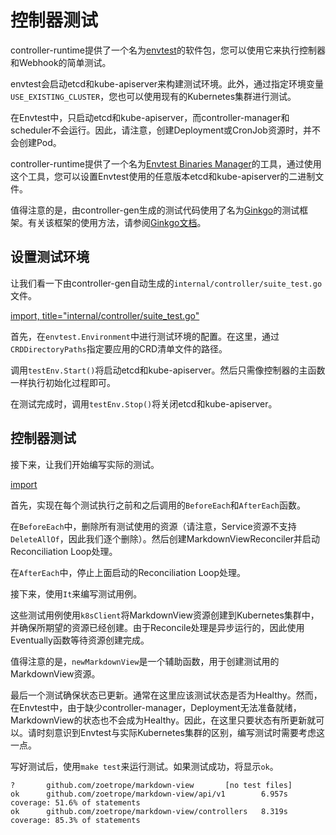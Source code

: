
# 控制器测试

controller-runtime提供了一个名为[envtest](https://pkg.go.dev/sigs.k8s.io/controller-runtime/pkg/envtest?tab=doc)的软件包，您可以使用它来执行控制器和Webhook的简单测试。

envtest会启动etcd和kube-apiserver来构建测试环境。此外，通过指定环境变量`USE_EXISTING_CLUSTER`，您也可以使用现有的Kubernetes集群进行测试。

在Envtest中，只启动etcd和kube-apiserver，而controller-manager和scheduler不会运行。因此，请注意，创建Deployment或CronJob资源时，并不会创建Pod。

controller-runtime提供了一个名为[Envtest Binaries Manager](https://github.com/kubernetes-sigs/controller-runtime/tree/master/tools/setup-envtest)的工具，通过使用这个工具，您可以设置Envtest使用的任意版本etcd和kube-apiserver的二进制文件。

值得注意的是，由controller-gen生成的测试代码使用了名为[Ginkgo](https://github.com/onsi/ginkgo)的测试框架。有关该框架的使用方法，请参阅[Ginkgo文档](https://onsi.github.io/ginkgo/)。

## 设置测试环境

让我们看一下由controller-gen自动生成的`internal/controller/suite_test.go`文件。

[import, title="internal/controller/suite_test.go"](../../codes/40_reconcile/internal/controller/suite_test.go)

首先，在`envtest.Environment`中进行测试环境的配置。在这里，通过`CRDDirectoryPaths`指定要应用的CRD清单文件的路径。

调用`testEnv.Start()`将启动etcd和kube-apiserver。然后只需像控制器的主函数一样执行初始化过程即可。

在测试完成时，调用`testEnv.Stop()`将关闭etcd和kube-apiserver。

## 控制器测试

接下来，让我们开始编写实际的测试。

[import](../../codes/40_reconcile/internal/controller/markdownview_controller_test.go)

首先，实现在每个测试执行之前和之后调用的`BeforeEach`和`AfterEach`函数。

在`BeforeEach`中，删除所有测试使用的资源（请注意，Service资源不支持`DeleteAllOf`，因此我们逐个删除）。然后创建MarkdownViewReconciler并启动Reconciliation Loop处理。

在`AfterEach`中，停止上面启动的Reconciliation Loop处理。

接下来，使用`It`来编写测试用例。

这些测试用例使用`k8sClient`将MarkdownView资源创建到Kubernetes集群中，并确保所期望的资源已经创建。由于Reconcile处理是异步运行的，因此使用Eventually函数等待资源创建完成。

值得注意的是，`newMarkdownView`是一个辅助函数，用于创建测试用的MarkdownView资源。

最后一个测试确保状态已更新。通常在这里应该测试状态是否为Healthy。然而，在Envtest中，由于缺少controller-manager，Deployment无法准备就绪，MarkdownView的状态也不会成为Healthy。因此，在这里只要状态有所更新就可以。请时刻意识到Envtest与实际Kubernetes集群的区别，编写测试时需要考虑这一点。

写好测试后，使用`make test`来运行测试。如果测试成功，将显示`ok`。

```console
?       github.com/zoetrope/markdown-view       [no test files]
ok      github.com/zoetrope/markdown-view/api/v1        6.957s  coverage: 51.6% of statements
ok      github.com/zoetrope/markdown-view/controllers   8.319s  coverage: 85.3% of statements
```